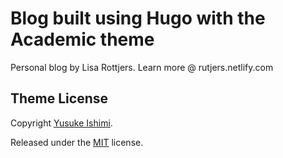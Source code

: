 # Blog built using Hugo with the Academic theme

Personal blog by Lisa Rottjers. Learn more @ rutjers.netlify.com

## Theme License

Copyright [Yusuke Ishimi](https://github.com/naro143/).

Released under the [MIT](https://github.com/naro143/hugo-coder-portfolio/blob/master/LICENSE.md) license.
